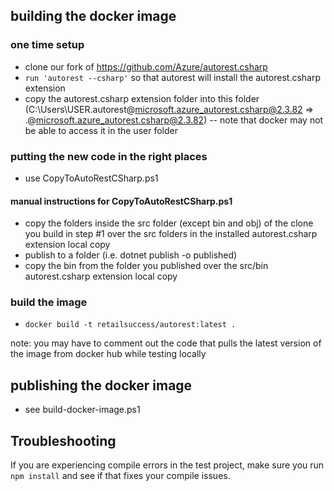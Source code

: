 ## building the docker image

### one time setup

* clone our fork of https://github.com/Azure/autorest.csharp
* ```run 'autorest --csharp'``` so that autorest will install the autorest.csharp extension
* copy the autorest.csharp extension folder into this folder (C:\Users\USER\.autorest\@microsoft.azure_autorest.csharp@2.3.82 => .\@microsoft.azure_autorest.csharp@2.3.82) -- note that docker may not be able to access it in the user folder

### putting the new code in the right places

* use CopyToAutoRestCSharp.ps1

#### manual instructions for CopyToAutoRestCSharp.ps1

* copy the folders inside the src folder (except bin and obj) of the clone you build in step #1 over the src folders in the installed autorest.csharp extension local copy
* publish to a folder (i.e. dotnet publish -o published)
* copy the bin from the folder you published over the src/bin autorest.csharp extension local copy

### build the image

* ```docker build -t retailsuccess/autorest:latest .```

note: you may have to comment out the code that pulls the latest version of the image from docker hub while testing locally

## publishing the docker image

* see build-docker-image.ps1

## Troubleshooting
If you are experiencing compile errors in the test project, make sure you run `npm install` and see if that fixes your compile issues.